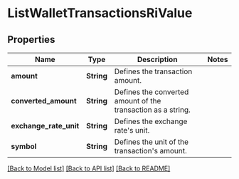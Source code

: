 # ListWalletTransactionsRiValue

## Properties

Name | Type | Description | Notes
------------ | ------------- | ------------- | -------------
**amount** | **String** | Defines the transaction amount. | 
**converted_amount** | **String** | Defines the converted amount of the transaction as a string. | 
**exchange_rate_unit** | **String** | Defines the exchange rate's unit. | 
**symbol** | **String** | Defines the unit of the transaction's amount. | 

[[Back to Model list]](../README.md#documentation-for-models) [[Back to API list]](../README.md#documentation-for-api-endpoints) [[Back to README]](../README.md)



